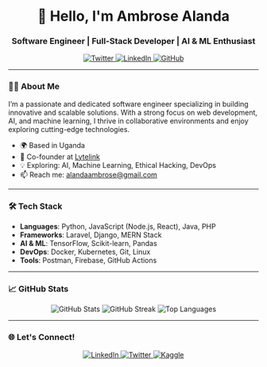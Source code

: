 <h1 align="center">👋 Hello, I'm Ambrose Alanda</h1>
<h3 align="center">Software Engineer | Full-Stack Developer | AI & ML Enthusiast</h3>

<p align="center">
  <a href="https://twitter.com/aurits" target="_blank">
    <img src="https://img.shields.io/twitter/follow/aurits?logo=twitter&style=for-the-badge" alt="Twitter">
  </a>
  <a href="https://www.linkedin.com/in/ambrose-alanda-b938b0243" target="_blank">
    <img src="https://img.shields.io/badge/-LinkedIn-0e76a8?style=for-the-badge&logo=Linkedin&logoColor=white" alt="LinkedIn">
  </a>
  <a href="https://github.com/Aurits" target="_blank">
    <img src="https://img.shields.io/github/followers/aurits?style=for-the-badge" alt="GitHub">
  </a>
</p>

---

### 👨‍💻 About Me
I’m a passionate and dedicated software engineer specializing in building innovative and scalable solutions. With a strong focus on web development, AI, and machine learning, I thrive in collaborative environments and enjoy exploring cutting-edge technologies.

- 🌍 Based in Uganda
- 🔭 Co-founder at [Lytelink](https://www.lytelink.tech)
- 💡 Exploring: AI, Machine Learning, Ethical Hacking, DevOps
- 📫 Reach me: [alandaambrose@gmail.com](mailto:alandaambrose@gmail.com)

---

### 🛠️ Tech Stack
- **Languages**: Python, JavaScript (Node.js, React), Java, PHP
- **Frameworks**: Laravel, Django, MERN Stack
- **AI & ML**: TensorFlow, Scikit-learn, Pandas
- **DevOps**: Docker, Kubernetes, Git, Linux
- **Tools**: Postman, Firebase, GitHub Actions

---

### 📈 GitHub Stats
<p align="center">
  <img src="https://github-readme-stats.vercel.app/api?username=aurits&show_icons=true&theme=dark" alt="GitHub Stats">
  <img src="https://github-readme-streak-stats.herokuapp.com/?user=aurits&theme=dark" alt="GitHub Streak">
  <img src="https://github-readme-stats.vercel.app/api/top-langs/?username=aurits&layout=compact&theme=dark" alt="Top Languages">
</p>

---

### 🌐 Let's Connect!
<p align="center">
  <a href="https://www.linkedin.com/in/ambrose-alanda-b938b0243" target="_blank">
    <img src="https://img.shields.io/badge/-LinkedIn-0e76a8?style=for-the-badge&logo=Linkedin&logoColor=white" alt="LinkedIn">
  </a>
  <a href="https://twitter.com/aurits" target="_blank">
    <img src="https://img.shields.io/badge/-Twitter-1DA1F2?style=for-the-badge&logo=twitter&logoColor=white" alt="Twitter">
  </a>
  <a href="https://kaggle.com/ambrose alanda" target="_blank">
    <img src="https://img.shields.io/badge/-Kaggle-20BEFF?style=for-the-badge&logo=kaggle&logoColor=white" alt="Kaggle">
  </a>
</p>
